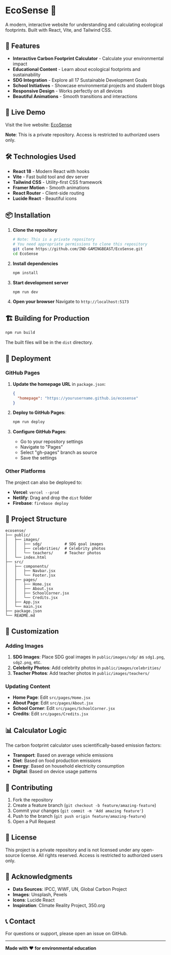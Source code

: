 # EcoSense 🌱

A modern, interactive website for understanding and calculating ecological footprints. Built with React, Vite, and Tailwind CSS.

## 🌟 Features

- **Interactive Carbon Footprint Calculator** - Calculate your environmental impact
- **Educational Content** - Learn about ecological footprints and sustainability
- **SDG Integration** - Explore all 17 Sustainable Development Goals
- **School Initiatives** - Showcase environmental projects and student blogs
- **Responsive Design** - Works perfectly on all devices
- **Beautiful Animations** - Smooth transitions and interactions

## 🚀 Live Demo

Visit the live website: [EcoSense](https://IND-GAMINGBEAST.github.io/EcoSense)

**Note**: This is a private repository. Access is restricted to authorized users only.

## 🛠️ Technologies Used

- **React 18** - Modern React with hooks
- **Vite** - Fast build tool and dev server
- **Tailwind CSS** - Utility-first CSS framework
- **Framer Motion** - Smooth animations
- **React Router** - Client-side routing
- **Lucide React** - Beautiful icons

## 📦 Installation

1. **Clone the repository**
   ```bash
   # Note: This is a private repository
   # You need appropriate permissions to clone this repository
   git clone https://github.com/IND-GAMINGBEAST/EcoSense.git
   cd EcoSense
   ```

2. **Install dependencies**
   ```bash
   npm install
   ```

3. **Start development server**
   ```bash
   npm run dev
   ```

4. **Open your browser**
   Navigate to `http://localhost:5173`

## 🏗️ Building for Production

```bash
npm run build
```

The built files will be in the `dist` directory.

## 🚀 Deployment

### GitHub Pages

1. **Update the homepage URL** in `package.json`:
   ```json
   {
     "homepage": "https://yourusername.github.io/ecosense"
   }
   ```

2. **Deploy to GitHub Pages**:
   ```bash
   npm run deploy
   ```

3. **Configure GitHub Pages**:
   - Go to your repository settings
   - Navigate to "Pages"
   - Select "gh-pages" branch as source
   - Save the settings

### Other Platforms

The project can also be deployed to:
- **Vercel**: `vercel --prod`
- **Netlify**: Drag and drop the `dist` folder
- **Firebase**: `firebase deploy`

## 📁 Project Structure

```
ecosense/
├── public/
│   ├── images/
│   │   ├── sdg/          # SDG goal images
│   │   ├── celebrities/  # Celebrity photos
│   │   └── teachers/     # Teacher photos
│   └── index.html
├── src/
│   ├── components/
│   │   ├── Navbar.jsx
│   │   └── Footer.jsx
│   ├── pages/
│   │   ├── Home.jsx
│   │   ├── About.jsx
│   │   ├── SchoolCorner.jsx
│   │   └── Credits.jsx
│   ├── App.jsx
│   └── main.jsx
├── package.json
└── README.md
```

## 🎨 Customization

### Adding Images

1. **SDG Images**: Place SDG goal images in `public/images/sdg/` as `sdg1.png`, `sdg2.png`, etc.
2. **Celebrity Photos**: Add celebrity photos in `public/images/celebrities/`
3. **Teacher Photos**: Add teacher photos in `public/images/teachers/`

### Updating Content

- **Home Page**: Edit `src/pages/Home.jsx`
- **About Page**: Edit `src/pages/About.jsx`
- **School Corner**: Edit `src/pages/SchoolCorner.jsx`
- **Credits**: Edit `src/pages/Credits.jsx`

## 📊 Calculator Logic

The carbon footprint calculator uses scientifically-based emission factors:

- **Transport**: Based on average vehicle emissions
- **Diet**: Based on food production emissions
- **Energy**: Based on household electricity consumption
- **Digital**: Based on device usage patterns

## 🤝 Contributing

1. Fork the repository
2. Create a feature branch (`git checkout -b feature/amazing-feature`)
3. Commit your changes (`git commit -m 'Add amazing feature'`)
4. Push to the branch (`git push origin feature/amazing-feature`)
5. Open a Pull Request

## 📄 License

This project is a private repository and is not licensed under any open-source license. All rights reserved. Access is restricted to authorized users only.

## 🙏 Acknowledgments

- **Data Sources**: IPCC, WWF, UN, Global Carbon Project
- **Images**: Unsplash, Pexels
- **Icons**: Lucide React
- **Inspiration**: Climate Reality Project, 350.org

## 📞 Contact

For questions or support, please open an issue on GitHub.

---

**Made with ❤️ for environmental education**
